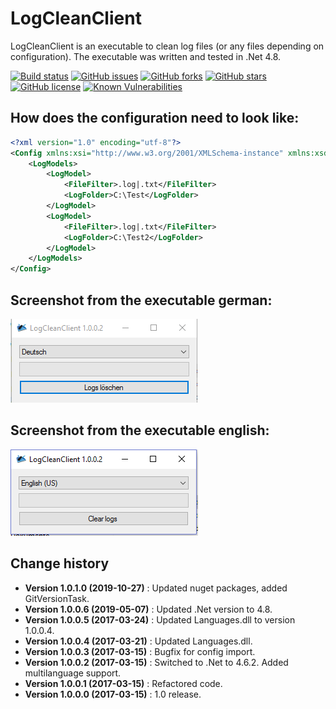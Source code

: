 LogCleanClient
====================================

LogCleanClient is an executable to clean log files (or any files depending on configuration).
The executable was written and tested in .Net 4.8.

[![Build status](https://ci.appveyor.com/api/projects/status/ebj1jxkl6a677uqx?svg=true)](https://ci.appveyor.com/project/SeppPenner/logcleanclient)
[![GitHub issues](https://img.shields.io/github/issues/SeppPenner/LogCleanClient.svg)](https://github.com/SeppPenner/LogCleanClient/issues)
[![GitHub forks](https://img.shields.io/github/forks/SeppPenner/LogCleanClient.svg)](https://github.com/SeppPenner/LogCleanClient/network)
[![GitHub stars](https://img.shields.io/github/stars/SeppPenner/LogCleanClient.svg)](https://github.com/SeppPenner/LogCleanClient/stargazers)
[![GitHub license](https://img.shields.io/badge/license-AGPL-blue.svg)](https://raw.githubusercontent.com/SeppPenner/LogCleanClient/master/License.txt)
[![Known Vulnerabilities](https://snyk.io/test/github/SeppPenner/LogCleanClient/badge.svg)](https://snyk.io/test/github/SeppPenner/LogCleanClient)


## How does the configuration need to look like:
```xml
<?xml version="1.0" encoding="utf-8"?>
<Config xmlns:xsi="http://www.w3.org/2001/XMLSchema-instance" xmlns:xsd="http://www.w3.org/2001/XMLSchema">
    <LogModels>
        <LogModel>
            <FileFilter>.log|.txt</FileFilter>
            <LogFolder>C:\Test</LogFolder>
        </LogModel>
        <LogModel>
            <FileFilter>.log|.txt</FileFilter>
            <LogFolder>C:\Test2</LogFolder>
        </LogModel>
    </LogModels>
</Config>
```


## Screenshot from the executable german:
![Screenshot from the executable german](https://github.com/SeppPenner/LogCleanClient/blob/master/Screenshot_DE.PNG "Screenshot from the executable german")

## Screenshot from the executable english:
![Screenshot from the executable english](https://github.com/SeppPenner/LogCleanClient/blob/master/Screenshot_EN.PNG "Screenshot from the executable english")

Change history
--------------

* **Version 1.0.1.0 (2019-10-27)** : Updated nuget packages, added GitVersionTask.
* **Version 1.0.0.6 (2019-05-07)** : Updated .Net version to 4.8.
* **Version 1.0.0.5 (2017-03-24)** : Updated Languages.dll to version 1.0.0.4.
* **Version 1.0.0.4 (2017-03-21)** : Updated Languages.dll.
* **Version 1.0.0.3 (2017-03-15)** : Bugfix for config import.
* **Version 1.0.0.2 (2017-03-15)** : Switched to .Net to 4.6.2. Added multilanguage support.
* **Version 1.0.0.1 (2017-03-15)** : Refactored code.
* **Version 1.0.0.0 (2017-03-15)** : 1.0 release.
